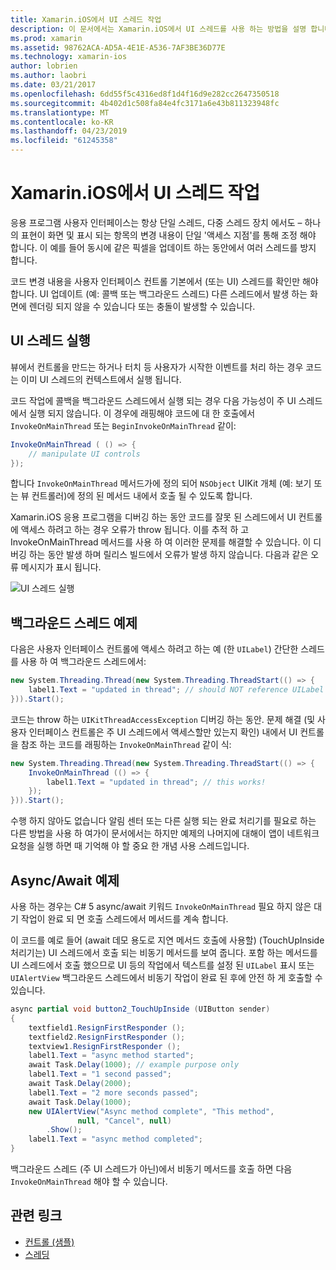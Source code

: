 ```yaml
---
title: Xamarin.iOS에서 UI 스레드 작업
description: 이 문서에서는 Xamarin.iOS에서 UI 스레드를 사용 하는 방법을 설명 합니다. UI 스레드 실행에 설명, 백그라운드 스레드 예제를 제공 하 고 async/await를 검사 합니다.
ms.prod: xamarin
ms.assetid: 98762ACA-AD5A-4E1E-A536-7AF3BE36D77E
ms.technology: xamarin-ios
author: lobrien
ms.author: laobri
ms.date: 03/21/2017
ms.openlocfilehash: 6dd55f5c4316ed8f1d4f16d9e282cc2647350518
ms.sourcegitcommit: 4b402d1c508fa84e4fc3171a6e43b811323948fc
ms.translationtype: MT
ms.contentlocale: ko-KR
ms.lasthandoff: 04/23/2019
ms.locfileid: "61245358"
---
```

# <a name="working-with-the-ui-thread-in-xamarinios"></a>Xamarin.iOS에서 UI 스레드 작업

응용 프로그램 사용자 인터페이스는 항상 단일 스레드, 다중 스레드 장치 에서도 – 하나의 표현이 화면 및 표시 되는 항목의 변경 내용이 단일 '액세스 지점'를 통해 조정 해야 합니다. 이 예를 들어 동시에 같은 픽셀을 업데이트 하는 동안에서 여러 스레드를 방지 합니다.

코드 변경 내용을 사용자 인터페이스 컨트롤 기본에서 (또는 UI) 스레드를 확인만 해야 합니다. UI 업데이트 (예: 콜백 또는 백그라운드 스레드) 다른 스레드에서 발생 하는 화면에 렌더링 되지 않을 수 있습니다 또는 충돌이 발생할 수 있습니다.

## <a name="ui-thread-execution"></a>UI 스레드 실행

뷰에서 컨트롤을 만드는 하거나 터치 등 사용자가 시작한 이벤트를 처리 하는 경우 코드는 이미 UI 스레드의 컨텍스트에서 실행 됩니다.

코드 작업에 콜백을 백그라운드 스레드에서 실행 되는 경우 다음 가능성이 주 UI 스레드에서 실행 되지 않습니다. 이 경우에 래핑해야 코드에 대 한 호출에서 `InvokeOnMainThread` 또는 `BeginInvokeOnMainThread` 같이:

```csharp
InvokeOnMainThread ( () => {
    // manipulate UI controls
});
```

합니다 `InvokeOnMainThread` 메서드가에 정의 되어 `NSObject` UIKit 개체 (예: 보기 또는 뷰 컨트롤러)에 정의 된 메서드 내에서 호출 될 수 있도록 합니다.

Xamarin.iOS 응용 프로그램을 디버깅 하는 동안 코드를 잘못 된 스레드에서 UI 컨트롤에 액세스 하려고 하는 경우 오류가 throw 됩니다. 이를 추적 하 고 InvokeOnMainThread 메서드를 사용 하 여 이러한 문제를 해결할 수 있습니다. 이 디버깅 하는 동안 발생 하며 릴리스 빌드에서 오류가 발생 하지 않습니다. 다음과 같은 오류 메시지가 표시 됩니다.

 ![](ui-thread-images/image10.png "UI 스레드 실행")

 <a name="Background_Thread_Example" />


## <a name="background-thread-example"></a>백그라운드 스레드 예제

다음은 사용자 인터페이스 컨트롤에 액세스 하려고 하는 예 (한 `UILabel`) 간단한 스레드를 사용 하 여 백그라운드 스레드에서:

```csharp
new System.Threading.Thread(new System.Threading.ThreadStart(() => {
    label1.Text = "updated in thread"; // should NOT reference UILabel on background thread!
})).Start();
```

코드는 throw 하는 `UIKitThreadAccessException` 디버깅 하는 동안. 문제 해결 (및 사용자 인터페이스 컨트롤은 주 UI 스레드에서 액세스할만 있는지 확인) 내에서 UI 컨트롤을 참조 하는 코드를 래핑하는 `InvokeOnMainThread` 같이 식:

```csharp
new System.Threading.Thread(new System.Threading.ThreadStart(() => {
    InvokeOnMainThread (() => {
        label1.Text = "updated in thread"; // this works!
    });
})).Start();
```

수행 하지 않아도 없습니다 알림 센터 또는 다른 실행 되는 완료 처리기를 필요로 하는 다른 방법을 사용 하 여가이 문서에서는 하지만 예제의 나머지에 대해이 앱이 네트워크 요청을 실행 하면 때 기억해 야 할 중요 한 개념 사용 스레드입니다.

 <a name="Async_Await_Example" />


## <a name="asyncawait-example"></a>Async/Await 예제

사용 하는 경우는 C# 5 async/await 키워드 `InvokeOnMainThread` 필요 하지 않은 대기 작업이 완료 되 면 호출 스레드에서 메서드를 계속 합니다.

이 코드를 예로 들어 (await 데모 용도로 지연 메서드 호출에 사용할) (TouchUpInside 처리기는) UI 스레드에서 호출 되는 비동기 메서드를 보여 줍니다. 포함 하는 메서드를 UI 스레드에서 호출 했으므로 UI 등의 작업에서 텍스트를 설정 된 `UILabel` 표시 또는 `UIAlertView` 백그라운드 스레드에서 비동기 작업이 완료 된 후에 안전 하 게 호출할 수 있습니다.

```csharp
async partial void button2_TouchUpInside (UIButton sender)
{
    textfield1.ResignFirstResponder ();
    textfield2.ResignFirstResponder ();
    textview1.ResignFirstResponder ();
    label1.Text = "async method started";
    await Task.Delay(1000); // example purpose only
    label1.Text = "1 second passed";
    await Task.Delay(2000);
    label1.Text = "2 more seconds passed";
    await Task.Delay(1000);
    new UIAlertView("Async method complete", "This method", 
               null, "Cancel", null)
        .Show();
    label1.Text = "async method completed";
}
```

백그라운드 스레드 (주 UI 스레드가 아닌)에서 비동기 메서드를 호출 하면 다음 `InvokeOnMainThread` 해야 할 수 있습니다.


## <a name="related-links"></a>관련 링크

- [컨트롤 (샘플)](https://developer.xamarin.com/samples/Controls/)
- [스레딩](~/ios/app-fundamentals/threading.md)
